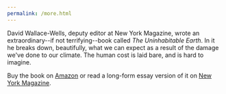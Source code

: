 ```yaml
---
permalink: /more.html
---
```


David Wallace-Wells, deputy editor at New York Magazine, wrote an extraordinary--if not terrifying--book called *The Uninhabitable Earth*. In it he breaks down, beautifully, what we can expect as a result of the damage we've done to our climate. The human cost is laid bare, and is hard to imagine.

Buy the book on [Amazon](https://www.amazon.com/Uninhabitable-Earth-Life-After-Warming/dp/0525576703) or read a long-form essay version of it on [New York Magazine](http://nymag.com/intelligencer/2017/07/climate-change-earth-too-hot-for-humans.html).
